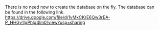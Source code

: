 There is no need now to create the database on the fly. The database can be found in the following link.
https://drive.google.com/file/d/1vMxCKrE6Qw3rEA-P_HHGy1IgPhlg4lm0/view?usp=sharing
